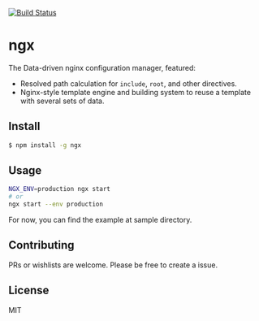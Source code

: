 [![Build Status](https://travis-ci.org/kaelzhang/node-ngx.svg?branch=master)](https://travis-ci.org/kaelzhang/node-ngx)
<!-- optional appveyor tst
[![Windows Build Status](https://ci.appveyor.com/api/projects/status/github/kaelzhang/node-ngx?branch=master&svg=true)](https://ci.appveyor.com/project/kaelzhang/node-ngx)
-->
<!-- optional npm version
[![NPM version](https://badge.fury.io/js/ngx.svg)](http://badge.fury.io/js/ngx)
-->
<!-- optional npm downloads
[![npm module downloads per month](http://img.shields.io/npm/dm/ngx.svg)](https://www.npmjs.org/package/ngx)
-->
<!-- optional dependency status
[![Dependency Status](https://david-dm.org/kaelzhang/node-ngx.svg)](https://david-dm.org/kaelzhang/node-ngx)
-->

# ngx

The Data-driven nginx configuration manager, featured:

- Resolved path calculation for `include`, `root`, and other directives.
- Nginx-style template engine and building system to reuse a template with several sets of data.

## Install

```sh
$ npm install -g ngx
```

## Usage

```sh
NGX_ENV=production ngx start
# or
ngx start --env production
```

For now, you can find the example at sample directory.

## Contributing

PRs or wishlists are welcome. Please be free to create a issue.

## License

MIT
